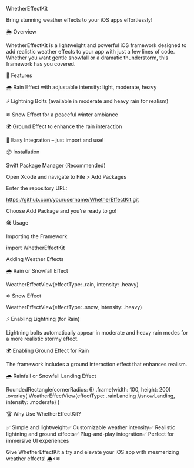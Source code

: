WhetherEffectKit

Bring stunning weather effects to your iOS apps effortlessly!

🌦 Overview

WhetherEffectKit is a lightweight and powerful iOS framework designed to add realistic weather effects to your app with just a few lines of code. Whether you want gentle snowfall or a dramatic thunderstorm, this framework has you covered.

🚀 Features

🌧 Rain Effect with adjustable intensity: light, moderate, heavy

⚡ Lightning Bolts (available in moderate and heavy rain for realism)

❄ Snow Effect for a peaceful winter ambiance

🌍 Ground Effect to enhance the rain interaction

📱 Easy Integration – just import and use!

📦 Installation

Swift Package Manager (Recommended)

Open Xcode and navigate to File > Add Packages

Enter the repository URL:

https://github.com/yourusername/WhetherEffectKit.git

Choose Add Package and you're ready to go!

🛠 Usage

Importing the Framework

import WhetherEffectKit

Adding Weather Effects

🌧 Rain or Snowfall Effect

WeatherEffectView(effectType: .rain, intensity: .heavy)

❄ Snow Effect

WeatherEffectView(effectType: .snow, intensity: .heavy)

⚡ Enabling Lightning (for Rain)

Lightning bolts automatically appear in moderate and heavy rain modes for a more realistic stormy effect.

🌍 Enabling Ground Effect for Rain

The framework includes a ground interaction effect that enhances realism.


🌧 Rainfall or Snowfall Landing Effect

RoundedRectangle(cornerRadius: 6)
    .frame(width: 100, height: 200)
    .overlay(
        WeatherEffectView(effectType: .rainLanding //snowLanding, intensity: .moderate)
    )

🏆 Why Use WhetherEffectKit?

✅ Simple and lightweight✅ Customizable weather intensity✅ Realistic lightning and ground effects✅ Plug-and-play integration✅ Perfect for immersive UI experiences

Give WhetherEffectKit a try and elevate your iOS app with mesmerizing weather effects! 🌦⚡❄

